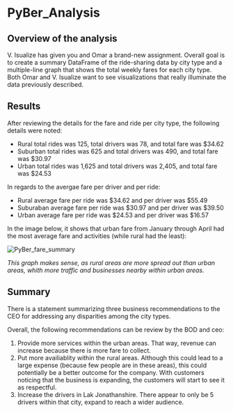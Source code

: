 # PyBer_Analysis

## Overview of the analysis

V. Isualize has given you and Omar a brand-new assignment. Overall goal is to create a summary DataFrame of the ride-sharing data by city type and a multiple-line graph that shows the total weekly fares for each city type. Both Omar and V. Isualize want to see visualizations that really illuminate the data previously described. 

## Results

After reviewing the details for the fare and ride per city type, the following details were noted:
- Rural  total rides was 125, total drivers was 78, and total fare was $34.62
- Suburban total rides was 625 and total drivers was 490, and total fare was $30.97
- Urban total rides was 1,625 and total drivers was 2,405, and total fare was $24.53

In regards to the avergae fare per driver and per ride:
- Rural average fare per ride was $34.62 and per driver was $55.49
- Suburaban average fare per ride was $30.97 and per driver was $39.50
- Urban average fare per ride was $24.53 and per driver was $16.57

In the image below, it shows that urban fare from January through April had the most average fare and activities (while rural had the least):

![PyBer_fare_summary](https://user-images.githubusercontent.com/106715923/178859318-9191b878-b38a-40f2-a30a-d1204c0bb132.png)

*This graph makes sense, as rural areas are more spread out than urban areas, whith more traffic and businesses nearby within urban areas.*

## Summary

There is a statement summarizing three business recommendations to the CEO for addressing any disparities among the city types. 

Overall, the following recommendations can be review by the BOD and ceo:
1. Provide more services within the urban areas. That way, revenue can increase because there is more fare to collect.
2. Put more availiablity within the rural areas. Although this could lead to a large expense (because few people are in these areas), this could potentially be a better outcome for the company. With customers noticing that the business is expanding, the customers will start to see it as respectful.
3. Increase the drivers in Lak Jonathanshire. There appear to only be 5 drivers within that city, expand to reach a wider audience.




